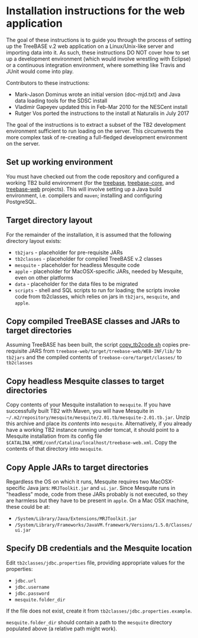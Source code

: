Installation instructions for the web application
=================================================

The goal of these instructions is to guide you through the process of setting up the TreeBASE v.2 web application
on a Linux/Unix-like server and importing data into it. As such, these instructions DO NOT cover how to set up a
development environment (which would involve wrestling with Eclipse) or a continuous integration environment, where
something like Travis and JUnit would come into play.

Contributors to these instructions:

- Mark-Jason Dominus wrote an initial version (doc-mjd.txt) and Java data loading tools for the SDSC install
- Vladimir Gapeyev updated this in Feb-Mar 2010 for the NESCent install
- Rutger Vos ported the instructions to the install at Naturalis in July 2017

The goal of the instructions is to extract a subset of the TB2 development environment sufficient to run loading on the 
server. This circumvents the more complex task of re-creating a full-fledged development environment on the server. 

Set up working environment
--------------------------

You must have checked out from the code repository and configured a working TB2 build environment (for the [treebase](#), 
[treebase-core](treebase-core), and [treebase-web](treebase-web) projects). This will involve setting up a Java build 
environment, i.e. compilers and `maven`; installing and configuring PostgreSQL.

Target directory layout
-----------------------
For the remainder of the installation, it is assumed that the following directory layout exists:

- `tb2jars` - placeholder for pre-requisite JARs
- `tb2classes` - placeholder for compiled TreeBASE v.2 classes
- `mesquite` - placeholder for headless Mesquite code 
- `apple` - placeholder for MacOSX-specific JARs, needed by Mesquite, even on other platforms
- `data` - placeholder for the data files to be migrated 
- `scripts` - shell and SQL scripts to run for loading; the scripts invoke code from tb2classes, which relies on jars 
  in `tb2jars`, `mesquite`, and `apple`.

Copy compiled TreeBASE classes and JARs to target directories
-------------------------------------------------------------

Assuming TreeBASE has been built, the script [copy_tb2code.sh](treebase-core/db/tb1load/scripts/copy_tb2code.sh)
copies pre-requisite JARS from `treebase-web/target/treebase-web/WEB-INF/lib/` to `tb2jars` and the compiled contents 
of `treebase-core/target/classes/` to `tb2classes`

Copy headless Mesquite classes to target directories
----------------------------------------------------

Copy contents of your Mesquite installation to `mesquite`. If you have successfully built TB2 with Maven, you will have 
Mesquite in `~/.m2/repository/mesquite/mesquite/2.01.tb/mesquite-2.01.tb.jar`. Unzip this archive and place its *contents* 
into `mesquite`. Alternatively, if you already have a working TB2 instance running under tomcat, it should point to a 
Mesquite installation from its config file `$CATALINA_HOME/conf/Catalina/localhost/treebase-web.xml`. Copy the contents of 
that directory into `mesquite`.  

Copy Apple JARs to target directories
-------------------------------------

Regardless the OS on which it runs, Mesquite requires two MacOSX-specific Java jars: `MRJToolkit.jar` and `ui.jar`. Since Mesquite 
runs in "headless" mode, code from these JARs probably is not executed, so they are harmless but they have to be present in `apple`.
On a Mac OSX machine, these could be at: 

- `/System/Library/Java/Extensions/MRJToolkit.jar`
- `/System/Library/Frameworks/JavaVM.framework/Versions/1.5.0/Classes/ui.jar`

Specify DB credentials and the Mesquite location
------------------------------------------------

Edit `tb2classes/jdbc.properties` file, providing appropriate values for the properties: 

- `jdbc.url`
- `jdbc.username`
- `jdbc.password`
- `mesquite.folder_dir`

If the file does not exist, create it from `tb2classes/jdbc.properties.example`. 

`mesquite.folder_dir` should contain a path to the `mesquite` directory populated above (a relative path might work). 
